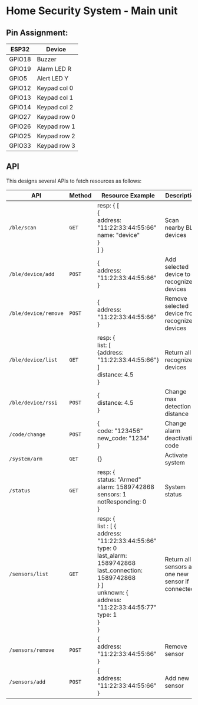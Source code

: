 # Home Security System  - Main unit

## Pin Assignment:


| ESP32  | Device       |
| ------ | ------------ |
| GPIO18 | Buzzer       |
| GPIO19 | Alarm LED R  |
| GPIO5  | Alert LED Y  |
| GPIO12 | Keypad col 0 |
| GPIO13 | Keypad col 1 |
| GPIO14 | Keypad col 2 |
| GPIO27 | Keypad row 0 |
| GPIO26 | Keypad row 1 |
| GPIO25 | Keypad row 2 |
| GPIO33 | Keypad row 3 |


## API 

This designs several APIs to fetch resources as follows:

| API                   | Method | Resource Example | Description |
| --------------------- | ------ | ---------------- | ------------|
| `/ble/scan`           | `GET`  | resp: { [<br>{<br>address: "11:22:33:44:55:66" <br>name: "device"<br>}<br>] } | Scan nearby BLE devices |
| `/ble/device/add`     | `POST` | {<br> address: "11:22:33:44:55:66" <br>} | Add selected device to recognized devices |
| `/ble/device/remove`  | `POST` | {<br> address: "11:22:33:44:55:66" <br>} | Remove selected device from recognized devices |
| `/ble/device/list`    | `GET`  | resp: {<br>list: [<br>{address: "11:22:33:44:55:66"}<br>]<br>distance: 4.5<br>} | Return all recognized devices |
| `/ble/device/rssi`    | `POST` | {<br> distance: 4.5 <br>} | Change max detection distance |
| `/code/change`        | `POST` | {<br> code: "123456" <br>new_code: "1234" <br>} | Change alarm deactivation code |
| `/system/arm`         | `GET`  | {} | Activate system |
| `/status`             | `GET`  | resp: {<br>status: "Armed"<br>alarm: 1589742868 <br>sensors: 1<br>notResponding: 0<br>} | System status |
| `/sensors/list`       | `GET`  | resp: {<br>list : [ {<br>address: "11:22:33:44:55:66" <br>type: 0<br>last_alarm: 1589742868<br>last_connection: 1589742868<br>} ]<br>unknown: {<br>address: "11:22:33:44:55:77"<br>type: 1<br>}<br>} | Return all sensors and one new sensor if connected |
| `/sensors/remove`     | `POST` | {<br> address: "11:22:33:44:55:66" <br>} | Remove sensor |
| `/sensors/add`        | `POST` | {<br> address: "11:22:33:44:55:66" <br>} | Add new sensor |
